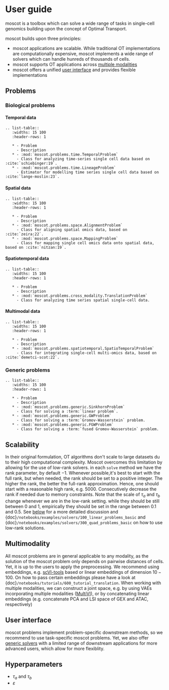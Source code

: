 # User guide

moscot is a toolbox which can solve a wide range of tasks in single-cell genomics building upon the concept of Optimal Transport.

moscot builds upon three principles:

- moscot applications are scalable. While traditional OT implementations are computationally expensive, moscot implements a wide range of solvers which can handle hunreds of thousands of cells.
- moscot supports OT applications across [multiple modalities](#multimodality)
- moscot offers a unified [user interface](#user-interface) and provides flexible implementations

## Problems

### Biological problems

#### Temporal data

```{eval-rst}
.. list-table::
   :widths: 15 100
   :header-rows: 1

   * - Problem
     - Description
   * - :mod:`moscot.problems.time.TemporalProblem`
     - Class for analyzing time-series single cell data based on :cite:`schiebinger:19`.
   * - :mod:`moscot.problems.time.LineageProblem`
     - Estimator for modelling time series single cell data based on :cite:`lange-moslin:23`.
```

#### Spatial data

```{eval-rst}
.. list-table::
   :widths: 15 100
   :header-rows: 1

   * - Problem
     - Description
   * - :mod:`moscot.problems.space.AlignmentProblem`
     - Class for aligning spatial omics data, based on :cite:`zeira:22`.
   * - :mod:`moscot.problems.space.MappingProblem`
     - Class for mapping single cell omics data onto spatial data, based on :cite:`nitzan:19`.
```

#### Spatiotemporal data

```{eval-rst}
.. list-table::
   :widths: 15 100
   :header-rows: 1

   * - Problem
     - Description
   * - :mod:`moscot.problems.cross_modality.TranslationProblem`
     - Class for analyzing time series spatial single-cell data.
```

#### Multimodal data

```{eval-rst}
.. list-table::
   :widths: 15 100
   :header-rows: 1

   * - Problem
     - Description
   * - :mod:`moscot.problems.spatiotemporal.SpatioTemporalProblem`
     - Class for integrating single-cell multi-omics data, based on :cite:`demetci-scot:22`.
```

### Generic problems

```{eval-rst}
.. list-table::
   :widths: 15 100
   :header-rows: 1

   * - Problem
     - Description
   * - :mod:`moscot.problems.generic.SinkhornProblem`
     - Class for solving a :term:`linear problem`.
   * - :mod:`moscot.problems.generic.GWProblem`
     - Class for solving a :term:`Gromov-Wasserstein` problem.
   * - :mod:`moscot.problems.generic.FGWProblem`
     - Class for solving a :term:`fused Gromov-Wasserstein` problem.
```

## Scalability

In their original formulation, OT algorithms don't scale to large datasets du to their high computational complexity. Moscot overcomes this limitation by allowing for the use of low-rank solvers. in each `solve` method we have the rank parameter, by default $-1$. Whenever possible,it's best to start with the full rank, but when needed, the rank should be set to a positive integer. The higher the rank, the better the full-rank approximation. Hence, one should start with a reasonable high rank, e.g. $5000$. Consecutively decrease the rank if needed due to memory constraints. Note that the scale of $\tau_a$ and $\tau_b$ change whenever we are in the low-rank setting. while they should be still between $0$ and $1$, empirically they should be set in the range between $0.1$ and $0.5$. See [below](#hyperparameters) for a more detailed discussion and {doc}`/notebooks/examples/solvers/100_linear_problems_basic` and {doc}`/notebooks/examples/solvers/300_quad_problems_basic` on how to use low-rank solutions.

## Multimodality

All moscot problems are in general applicable to any modality, as the solution of the moscot problem only depends on pairwise distances of cells. Yet, it is up to the users to apply the preprocessing. We recommend using embeddings, e.g. [scVI-tools](https://docs.scvi-tools.org/en/stable/index.html) based or linear embeddings of dimension $10-100$. On how to pass certain embeddings please have a look at {doc}`/notebooks/tutorials/600_tutorial_translation`.
When working with multiple modalities, we can construct a joint space, e.g. by using VAEs incorporating multiple modalities ([MultiVI](https://docs.scvi-tools.org/en/stable/user_guide/models/multivi.html)), or by concatenating linear embeddings (e.g. concatenate PCA and LSI space of GEX and ATAC, respectively)

## User interface

moscot problems implement problem-specific downstream methods, so we recommend to use task-specific moscot problems. Yet, we also offer [generic solvers](#generic-problems) with a limited range of downstream applications for more advanced users, which allow for more flexiblity.

## Hyperparameters

- $\tau_a$ and $\tau_b$
- $\varepsilon$
